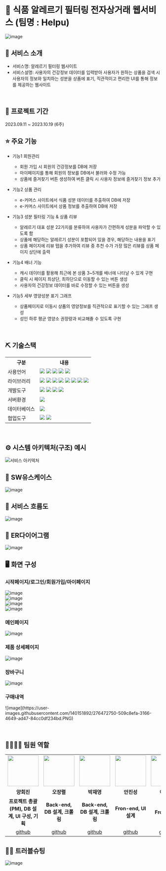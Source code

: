 # 📎 식품 알레르기 필터링 전자상거래 웹서비스 (팀명 : Helpu)
![image]()


## 👀 서비스 소개
* 서비스명:  알레르기 필터링 웹사이트
* 서비스설명: 사용자의 건강정보 데이터를 입력받아 사용자가 원하는 상품을 검색 시 사용자의 정보와 일치하는 성분을 상품에 표기, 직관적이고 편리한 UI를 통해 정보를 제공하는 웹사이트
<br>

## 📅 프로젝트 기간
2023.09.11 ~ 2023.10.19 (6주)
<br>

## ⭐ 주요 기능
* 기능1 회원관리
  * 회원 가입 시 회원의 건강정보를 DB에 저장
  * 마이페이지를 통해 회원의 정보를 DB에서 불러와 수정 가능
  * 상품에 즐겨찾기 버튼 생성하여 버튼 클릭 시 사용자 정보에 즐겨찾기 정보 추가

* 기능2 상품 관리
  * e-커머스 사이트에서 식품 성분 데이터를 추출하여 DB에 저장
  * e-커머스 사이트에서 상품 정보를 추출하여 DB에 저장
    
* 기능3 성분 필터링 기능 & 상품 리뷰
  * 알레르기 대표 성분 22가지를 분류하여 사용자가 간편하게 성분을 파악할 수 있도록 함
  * 상품에 해당하는 알레르기 성분이 포함되어 있을 경우, 해당하는 내용을 표기
  * 상품 페이지에 리뷰 탭을 추가하여 리뷰 중 추천 수가 가장 많은 리뷰를 상품 페이지 상단에 출력
    
* 기능4 배너 기능
  * 캐시 데이터를 활용해 최근에 본 상품 3~5개를 배너에 나타날 수 있게 구현
  * 클릭 시 페이지 최상단, 최하단으로 이동할 수 있는 버튼 생성
  * 사용자의 건강정보 데이터를 바로 수정할 수 있는 버튼을 생성
    
* 기능5 세부 영양성분 표기 그래프
  * 상품페이지로 이동시 상품의 영양정보를 직관적으로 표기할 수 있는 그래프 생성
  * 성인 하루 평균 영양소 권장량과 비교해줄 수 있도록 구현
<br>

## ⛏ 기술스택
<table>
    <tr>
        <th>구분</th>
        <th>내용</th>
    </tr>
    <tr>
        <td>사용언어</td>
        <td>
            <img src="https://img.shields.io/badge/Java-007396?style=for-the-badge&logo=java&logoColor=white"/>
            <img src="https://img.shields.io/badge/HTML5-E34F26?style=for-the-badge&logo=HTML5&logoColor=white"/>
            <img src="https://img.shields.io/badge/CSS3-1572B6?style=for-the-badge&logo=CSS3&logoColor=white"/>
            <img src="https://img.shields.io/badge/JavaScript-F7DF1E?style=for-the-badge&logo=JavaScript&logoColor=white"/>
            <img src="https://img.shields.io/badge/Python-3776AB?style=for-the-badge&logo=Python&logoColor=white"/>
        </td>
    </tr>
    <tr>
        <td>라이브러리</td>
        <td>
            <img src="https://img.shields.io/badge/chart.js-FF6384?style=for-the-badge&logo=chart.js&logoColor=white"/>
            <img src="https://img.shields.io/badge/apachemaven-C71A36?style=for-the-badge&logo=apachemaven&logoColor=white"/>
            <img src="https://img.shields.io/badge/jstl-007054?style=for-the-badge&logo=jstl&logoColor=white"/>
            <img src="https://img.shields.io/badge/lombok-4285F4?style=for-the-badge&logo=lombok&logoColor=white"/>
            <img src="https://img.shields.io/badge/mybatis-ECD53F?style=for-the-badge&logo=mybatis&logoColor=white"/>
            <img src="https://img.shields.io/badge/cos-55C2E1?style=for-the-badge&logo=cos&logoColor=white"/>
            <img src="https://img.shields.io/badge/gson-000000?style=for-the-badge&logo=gson&logoColor=white"/>
            <img src="https://img.shields.io/badge/IAMPORT REST API-BE95FF?style=for-the-badge&logo=IAMPORT REST API&logoColor=white"/>
        </td>
    </tr>
    <tr>
        <td>개발도구</td>
        <td>
            <img src="https://img.shields.io/badge/Eclipse-2C2255?style=for-the-badge&logo=Eclipse&logoColor=white"/>
            <img src="https://img.shields.io/badge/VSCode-007ACC?style=for-the-badge&logo=VisualStudioCode&logoColor=white"/>
            <img src="https://img.shields.io/badge/Anaconda-44A833?style=for-the-badge&logo=Anaconda&logoColor=white"/>
            <img src="https://img.shields.io/badge/Jupyter-F37626?style=for-the-badge&logo=Jupyter&logoColor=white"/>
        </td>
    </tr>
    <tr>
        <td>서버환경</td>
        <td>
            <img src="https://img.shields.io/badge/Apache Tomcat 9.0-D22128?style=for-the-badge&logo=Apache Tomcat&logoColor=white"/> 
        </td>
    </tr>
    <tr>
        <td>데이터베이스</td>
        <td>
            <img src="https://img.shields.io/badge/MySQL-4479A1?style=for-the-badge&logo=MySQL&logoColor=white"/>
        </td>
    </tr>
    <tr>
        <td>협업도구</td>
        <td>
            <img src="https://img.shields.io/badge/Git-F05032?style=for-the-badge&logo=Git&logoColor=white"/> 
            <img src="https://img.shields.io/badge/GitHub-181717?style=for-the-badge&logo=GitHub&logoColor=white"/>
        </td>
    </tr>
</table>


<br>

## ⚙ 시스템 아키텍처(구조) 예시 
![서비스 아키텍처](https://user-images.githubusercontent.com/140151892/276470138-03fa5bae-a4d7-4f2b-9414-7f52b7195b4c.PNG)
<br>

## 📌 SW유스케이스
![image](https://user-images.githubusercontent.com/140151892/276475582-07a82bfe-2340-4e13-9c18-0580c069d2fc.png)
<br>

## 📌 서비스 흐름도
![image](https://user-images.githubusercontent.com/140151892/276469786-0ace9a62-8941-4364-ac17-c047b36f85da.PNG)
<br>

## 📌 ER다이어그램
![image](https://user-images.githubusercontent.com/25995055/169925318-102784c2-893f-4fd7-bec9-a54c44b669d4.png)
<br>

## 🖥 화면 구성

### 시작페이지/로그인/회원가입/마이페이지
![image](https://user-images.githubusercontent.com/140151892/276472766-7bc3e36b-77b3-46dc-9fd8-c0f040732d98.PNG)
<br>
![image](https://user-images.githubusercontent.com/140151892/276472756-f4f29934-2006-4ecb-85ff-4b195c044e77.PNG)
<br>
![image](https://user-images.githubusercontent.com/140151892/276475457-3adfd918-39ee-4132-9b8d-9c19e602daa2.PNG)
<br>
![image](https://user-images.githubusercontent.com/140151892/276475341-1d1fafb4-b64a-4c3e-b3d5-25ecd5525cb1.PNG)
<br>

### 메인페이지
![image](https://user-images.githubusercontent.com/140151892/276475351-c3956559-b358-40ec-90e3-b6f6907fcf53.PNG)
<br>

### 제품 상세페이지
![image](https://user-images.githubusercontent.com/140151892/276474455-858be9e6-aaf2-4aff-8381-76f26970c79c.PNG)
<br>

### 장바구니
![image](https://user-images.githubusercontent.com/140151892/276472767-ffdcdb6d-85ea-41b7-ba4d-26cd18110f95.PNG)
<br>

### 구매내역
<p>![image](https://user-images.githubusercontent.com/140151892/276472750-509c8efa-3166-4649-ad47-84cc0df234bd.PNG)</p>
<br>

## 👨‍👩‍👦‍👦 팀원 역할
<table>
  <tr>
    <td align="center"><img src="https://item.kakaocdn.net/do/fd49574de6581aa2a91d82ff6adb6c0115b3f4e3c2033bfd702a321ec6eda72c" width="100" height="100"/></td>
    <td align="center"><img src="https://mb.ntdtv.kr/assets/uploads/2019/01/Screen-Shot-2019-01-08-at-4.31.55-PM-e1546932545978.png" width="100" height="100"/></td>
    <td align="center"><img src="https://mblogthumb-phinf.pstatic.net/20160127_177/krazymouse_1453865104404DjQIi_PNG/%C4%AB%C4%AB%BF%C0%C7%C1%B7%BB%C1%EE_%B6%F3%C0%CC%BE%F0.png?type=w2" width="100" height="100"/></td>
    <td align="center"><img src="https://i.pinimg.com/236x/ed/bb/53/edbb53d4f6dd710431c1140551404af9.jpg" width="100" height="100"/></td>
    <td align="center"><img src="https://pbs.twimg.com/media/B-n6uPYUUAAZSUx.png" width="100" height="100"/></td>
  </tr>
  <tr>
    <td align="center"><strong>양회진</strong></td>
    <td align="center"><strong>오장렬</strong></td>
    <td align="center"><strong>박재영</strong></td>
    <td align="center"><strong>안진성</strong></td>
    <td align="center"><strong>이동우</strong></td>
  </tr>
  <tr>
    <td align="center"><b>프로젝트 총괄(PM), DB 설계, UI 구성, 기획</b></td>
    <td align="center"><b>Back-end, DB 설계, 크롤링</b></td>
    <td align="center"><b>Back-end, DB 설계, 크롤링</b></td>
    <td align="center"><b>Fron-end, UI 설계</b></td>
    <td align="center"><b>Fron-end</b></td>
  </tr>
  <tr>
    <td align="center"><a href="https://github.com/자신의username작성해주세요" target='_blank'>github</a></td>
    <td align="center"><a href="https://github.com/자신의username작성해주세요" target='_blank'>github</a></td>
    <td align="center"><a href="https://github.com/자신의username작성해주세요" target='_blank'>github</a></td>
    <td align="center"><a href="https://github.com/자신의username작성해주세요" target='_blank'>github</a></td>
    <td align="center"><a href="https://github.com/자신의username작성해주세요" target='_blank'>github</a></td>
  </tr>
</table>

## 🤾‍♂️ 트러블슈팅
![image](https://user-images.githubusercontent.com/140151892/276470487-b8e132b4-8a24-4903-b8aa-1fb3468c8e7b.PNG)
<br>
